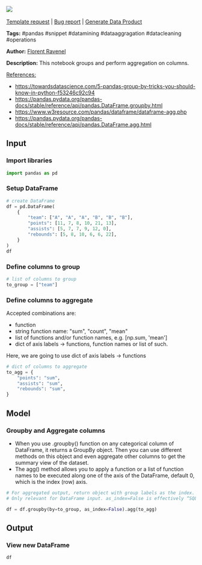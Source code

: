<a href="https://app.naas.ai/user-redirect/naas/downloader?url=https://raw.githubusercontent.com/jupyter-naas/awesome-notebooks/master/Pandas/Pandas_Groupby_and_Aggregate.ipynb" target="_parent"><img src="https://naasai-public.s3.eu-west-3.amazonaws.com/open_in_naas.svg"/></a><br><br><a href="https://github.com/jupyter-naas/awesome-notebooks/issues/new?assignees=&labels=&template=template-request.md&title=Tool+-+Action+of+the+notebook+">Template request</a> | <a href="https://github.com/jupyter-naas/awesome-notebooks/issues/new?assignees=&labels=bug&template=bug_report.md&title=Pandas+-+Groupby+and+Aggregate:+Error+short+description">Bug report</a> | <a href="https://app.naas.ai/user-redirect/naas/downloader?url=https://raw.githubusercontent.com/jupyter-naas/awesome-notebooks/master/Naas/Naas_Start_data_product.ipynb" target="_parent">Generate Data Product</a>

**Tags:** #pandas #snippet #datamining #dataaggragation #datacleaning #operations

**Author:** [Florent Ravenel](https://www.linkedin.com/in/florent-ravenel/)

**Description:** This notebook groups and perform aggregation on columns.

<u>References:</u> 
- https://towardsdatascience.com/5-pandas-group-by-tricks-you-should-know-in-python-f53246c92c94
- https://pandas.pydata.org/pandas-docs/stable/reference/api/pandas.DataFrame.groupby.html
- https://www.w3resource.com/pandas/dataframe/dataframe-agg.php
- https://pandas.pydata.org/pandas-docs/stable/reference/api/pandas.DataFrame.agg.html

## Input

### Import libraries


```python
import pandas as pd
```

### Setup DataFrame


```python
# create DataFrame
df = pd.DataFrame(
    {
        "team": ["A", "A", "A", "B", "B", "B"],
        "points": [11, 7, 8, 10, 21, 13],
        "assists": [5, 7, 7, 9, 12, 0],
        "rebounds": [5, 8, 10, 6, 6, 22],
    }
)
df
```

### Define columns to group


```python
# list of columns to group
to_group = ["team"]
```

### Define columns to aggregate
Accepted combinations are:
- function
- string function name: "sum", "count", "mean"
- list of functions and/or function names, e.g. [np.sum, 'mean']
- dict of axis labels -> functions, function names or list of such.

Here, we are going to use dict of axis labels -> functions


```python
# dict of columns to aggregate
to_agg = {
    "points": "sum",
    "assists": "sum",
    "rebounds": "sum",
}
```

## Model

### Groupby and Aggregate columns
- When you use .groupby() function on any categorical column of DataFrame, it returns a GroupBy object. Then you can use different methods on this object and even aggregate other columns to get the summary view of the dataset.
- The agg() method allows you to apply a function or a list of function names to be executed along one of the axis of the DataFrame, default 0, which is the index (row) axis.


```python
# For aggregated output, return object with group labels as the index.
# Only relevant for DataFrame input. as_index=False is effectively “SQL-style” grouped output.

df = df.groupby(by=to_group, as_index=False).agg(to_agg)
```

## Output

### View new DataFrame


```python
df
```
